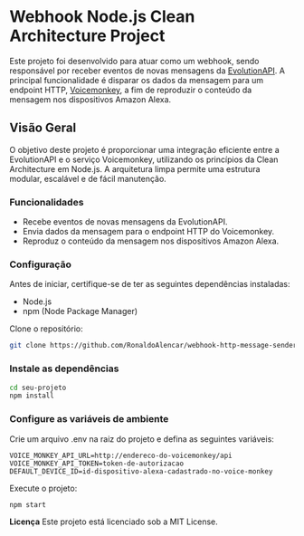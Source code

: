 # Webhook Node.js Clean Architecture Project

Este projeto foi desenvolvido para atuar como um webhook, sendo responsável por receber eventos de novas mensagens da [EvolutionAPI](https://github.com/EvolutionAPI/evolution-api). A principal funcionalidade é disparar os dados da mensagem para um endpoint HTTP, [Voicemonkey](https://voicemonkey.io/), a fim de reproduzir o conteúdo da mensagem nos dispositivos Amazon Alexa.

## Visão Geral

O objetivo deste projeto é proporcionar uma integração eficiente entre a EvolutionAPI e o serviço Voicemonkey, utilizando os princípios da Clean Architecture em Node.js. A arquitetura limpa permite uma estrutura modular, escalável e de fácil manutenção.

### Funcionalidades

- Recebe eventos de novas mensagens da EvolutionAPI.
- Envia dados da mensagem para o endpoint HTTP do Voicemonkey.
- Reproduz o conteúdo da mensagem nos dispositivos Amazon Alexa.

### Configuração

Antes de iniciar, certifique-se de ter as seguintes dependências instaladas:

- Node.js
- npm (Node Package Manager)

Clone o repositório:

```bash
git clone https://github.com/RonaldoAlencar/webhook-http-message-sender.git
```

### Instale as dependências

```bash
cd seu-projeto
npm install
```

### Configure as variáveis de ambiente

Crie um arquivo .env na raiz do projeto e defina as seguintes variáveis:

```text
VOICE_MONKEY_API_URL=http://endereco-do-voicemonkey/api
VOICE_MONKEY_API_TOKEN=token-de-autorizacao
DEFAULT_DEVICE_ID=id-dispositivo-alexa-cadastrado-no-voice-monkey
```

Execute o projeto:

```bash
npm start
```

**Licença**
Este projeto está licenciado sob a MIT License.
